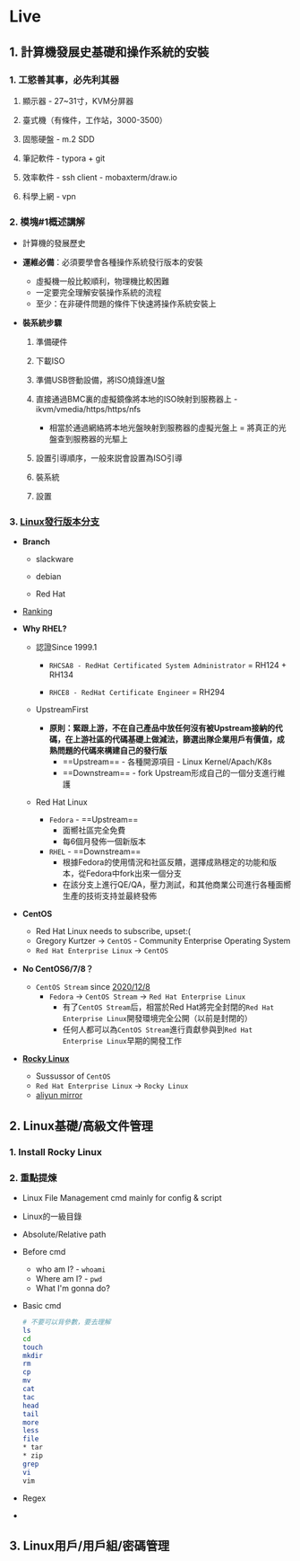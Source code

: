 # Live

## 1. 計算機發展史基礎和操作系統的安裝

### 1. 工慾善其事，必先利其器

1. 顯示器 - 27~31寸，KVM分屏器

2. 臺式機（有條件，工作站，3000-3500）

3. 固態硬盤 - m.2 SDD

4. 筆記軟件 - typora + git

5. 效率軟件 - ssh client - mobaxterm/draw.io

6. 科學上網 - vpn

   

### 2. 模塊#1概述講解

- 計算機的發展歷史

  

- **運維必備**：必須要學會各種操作系統發行版本的安裝

  - 虛擬機一般比較順利，物理機比較困難
  - 一定要完全理解安裝操作系統的流程
  - 至少：在非硬件問題的條件下快速將操作系統安裝上

  

- **裝系統步驟**

  1. 準備硬件

  2. 下載ISO

  3. 準備USB啓動設備，將ISO燒錄進U盤

  4. 直接通過BMC裏的虛擬鏡像將本地的ISO映射到服務器上 - ikvm/vmedia/https/https/nfs

     - 相當於通過網絡將本地光盤映射到服務器的虛擬光盤上 = 將真正的光盤查到服務器的光驅上

  5. 設置引導順序，一般來説會設置為ISO引導

  6. 裝系統

  7. 設置

     

### 3. [Linux發行版本分支](https://en.wikipedia.org/wiki/Linux_distribution)

- **Branch**

  - slackware 

  - debian

  - Red Hat

    

- [Ranking](https://distrowatch.com/dwres.php?resource=popularity)



- **Why RHEL?**

  - 認證Since 1999.1

    - `RHCSA8 - RedHat Certificated System Administrator` = RH124 + RH134

    - `RHCE8 - RedHat Certificate Engineer`               = RH294

      

  - UpstreamFirst
    - **原則：緊跟上游，不在自己產品中放任何沒有被Upstream接納的代碼，在上游社區的代碼基礎上做減法，篩選出隊企業用戶有價值，成熟問題的代碼來構建自己的發行版**
      - ==Upstream==   - 各種開源項目 - Linux Kernel/Apach/K8s
      - ==Downstream== - fork Upstream形成自己的一個分支進行維護
    
  - Red Hat Linux
    - `Fedora` - ==Upstream==
      - 面嚮社區完全免費
      - 每6個月發佈一個新版本
    - `RHEL` - ==Downstream==
      - 根據Fedora的使用情況和社區反饋，選擇成熟穩定的功能和版本，從Fedora中fork出來一個分支
      - 在該分支上進行QE/QA，壓力測試，和其他商業公司進行各種面嚮生產的技術支持並最終發佈

  

- **CentOS**

  - Red Hat Linux needs to subscribe, upset:(
  - Gregory Kurtzer -> `CentOS` - Community Enterprise Operating System
  - `Red Hat Enterprise Linux` -> `CentOS`



- **No CentOS6/7/8？**

  - `CentOS Stream` since [2020/12/8](2020/12/8)
    - `Fedora` -> `CentOS Stream` -> `Red Hat Enterprise Linux`
      - 有了`CentOS Stream`后，相當於Red Hat將完全封閉的`Red Hat Enterprise Linux`開發環境完全公開（以前是封閉的）
      - 任何人都可以為`CentOS Stream`進行貢獻參與到`Red Hat Enterprise Linux`早期的開發工作

  

- **[Rocky Linux](https://rockylinux.org/)**

  - Sussussor of `CentOS`
  - `Red Hat Enterprise Linux` -> `Rocky Linux`
  - [aliyun mirror](https://developer.aliyun.com/mirror/rockylinux?spm=a2c6h.13651102.0.0.6bd71b11r8sZOY)

## 2. Linux基礎/高級文件管理

### 1. Install Rocky Linux



### 2. 重點提煉

- Linux File Management cmd mainly for config & script

- Linux的一級目錄

- Absolute/Relative path

- Before cmd
  - who am I? - `whoami`
  - Where am I? - `pwd`
  - What I'm gonna do?

- Basic cmd

  ```bash
  # 不要可以背參數，要去理解
  ls
  cd
  touch
  mkdir
  rm
  cp
  mv
  cat
  tac
  head
  tail
  more
  less
  file
  * tar 
  * zip
  grep
  vi
  vim
  ```

- Regex

- 

## 3. Linux用戶/用戶組/密碼管理


